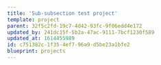 ```yaml
---
title: 'Sub-subsection test project'
template: project
parent: 32f5c2fd-19c7-4d42-93fc-9f06edd4e172
updated_by: 241dc15f-5b2a-47ac-9111-7bcf1230f589
updated_at: 1614455989
id: c751382c-1f35-4ef7-96a9-d5be23a1bfe2
blueprint: projects
---
```

